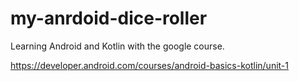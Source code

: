 # my-anrdoid-dice-roller
Learning Android and Kotlin with the google course.

https://developer.android.com/courses/android-basics-kotlin/unit-1
